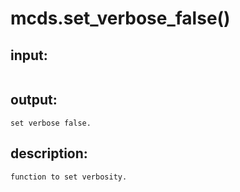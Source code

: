 # mcds.set_verbose_false()

## input:
```
```

## output:
```
set verbose false.
```

## description:
```
function to set verbosity.
```